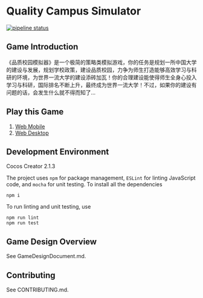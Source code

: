 # Quality Campus Simulator

[![pipeline status](https://se.jisuanke.com/hehao/universitysim/badges/master/pipeline.svg)](https://se.jisuanke.com/hehao/universitysim/commits/master)

## Game Introduction

《品质校园模拟器》是一个极简的策略类模拟游戏，你的任务是规划一所中国大学的建设与发展，规划学校政策，建设品质校园，力争为师生打造能够高效学习与科研的环境，为世界一流大学的建设添砖加瓦！你的合理建设能使得师生全身心投入学习与科研，国际排名不断上升，最终成为世界一流大学！不过，如果你的建设有问题的话，会发生什么就不得而知了...

## Play this Game

1. [Web Mobile](https://hehao98.github.io/PlayQualityCampus-Mobile/)
2. [Web Desktop](https://hehao98.github.io/PlayQualityCampus-Desktop/)

## Development Environment

Cocos Creator 2.1.3

The project uses `npm` for package management, `ESLint` for linting JavaScript code, and `mocha` for unit testing. To install all the dependencies

```
npm i
```

To run linting and unit testing, use

```
npm run lint
npm run test
```

## Game Design Overview

See GameDesignDocument.md.

## Contributing

See CONTRIBUTING.md.